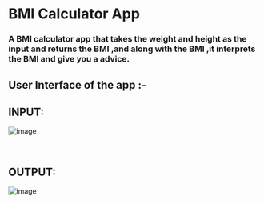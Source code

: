 # BMI Calculator App
<h3>A BMI calculator app that takes the weight and height as the input and returns the BMI ,and along with the BMI ,it interprets the BMI and give you a advice.</h3>
<h2>User Interface of the app :-</h2>
<h2>INPUT:</h2>

![image](https://user-images.githubusercontent.com/77783033/124817911-02c5dd00-df88-11eb-8c59-5f97b239f26d.png)

</br>

<h2>OUTPUT:</h2>

![image](https://user-images.githubusercontent.com/77783033/124818230-66e8a100-df88-11eb-9d18-94fe1255ca6e.png)
